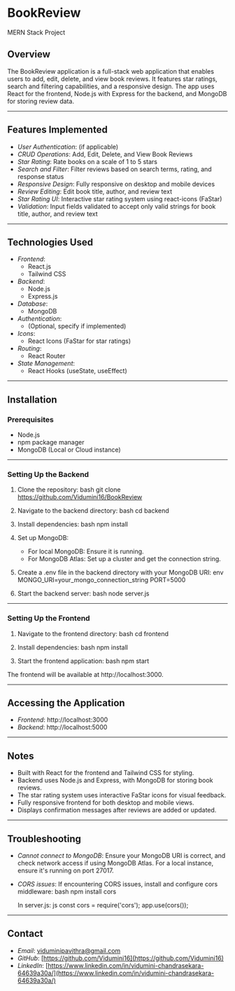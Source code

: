 # BookReview
MERN Stack Project

## Overview

The BookReview application is a full-stack web application that enables users to add, edit, delete, and view book reviews. It features star ratings, search and filtering capabilities, and a responsive design. The app uses React for the frontend, Node.js with Express for the backend, and MongoDB for storing review data.

---

## Features Implemented

- *User Authentication*: (if applicable)
- *CRUD Operations*: Add, Edit, Delete, and View Book Reviews
- *Star Rating*: Rate books on a scale of 1 to 5 stars
- *Search and Filter*: Filter reviews based on search terms, rating, and response status
- *Responsive Design*: Fully responsive on desktop and mobile devices
- *Review Editing*: Edit book title, author, and review text
- *Star Rating UI*: Interactive star rating system using react-icons (FaStar)
- *Validation*: Input fields validated to accept only valid strings for book title, author, and review text

---

## Technologies Used

- *Frontend*:  
  - React.js  
  - Tailwind CSS  
- *Backend*:  
  - Node.js  
  - Express.js  
- *Database*:  
  - MongoDB  
- *Authentication*:  
  - (Optional, specify if implemented)  
- *Icons*:  
  - React Icons (FaStar for star ratings)  
- *Routing*:  
  - React Router  
- *State Management*:  
  - React Hooks (useState, useEffect)

---

## Installation

### Prerequisites

- Node.js
- npm package manager
- MongoDB (Local or Cloud instance)

---

### Setting Up the Backend

1. Clone the repository:
    bash
    git clone https://github.com/Vidumini16/BookReview
    

2. Navigate to the backend directory:
    bash
    cd backend
    

3. Install dependencies:
    bash
    npm install
    

4. Set up MongoDB:
    - For local MongoDB: Ensure it is running.
    - For MongoDB Atlas: Set up a cluster and get the connection string.

5. Create a .env file in the backend directory with your MongoDB URI:
    env
    MONGO_URI=your_mongo_connection_string
    PORT=5000
    

6. Start the backend server:
    bash
    node server.js
    

---

### Setting Up the Frontend

1. Navigate to the frontend directory:
    bash
    cd frontend
    

2. Install dependencies:
    bash
    npm install
    

3. Start the frontend application:
    bash
    npm start
    

The frontend will be available at http://localhost:3000.

---

## Accessing the Application

- *Frontend*: http://localhost:3000
- *Backend*: http://localhost:5000

---

## Notes

- Built with React for the frontend and Tailwind CSS for styling.
- Backend uses Node.js and Express, with MongoDB for storing book reviews.
- The star rating system uses interactive FaStar icons for visual feedback.
- Fully responsive frontend for both desktop and mobile views.
- Displays confirmation messages after reviews are added or updated.

---

## Troubleshooting

- *Cannot connect to MongoDB*: Ensure your MongoDB URI is correct, and check network access if using MongoDB Atlas. For a local instance, ensure it's running on port 27017.
  
- *CORS issues*: If encountering CORS issues, install and configure cors middleware:
    bash
    npm install cors
    
    In server.js:
    js
    const cors = require('cors');
    app.use(cors());
    

---

## Contact

- *Email*: [viduminipavithra@gmail.com](mailto:viduminipavithra@gmail.com)
- *GitHub*: [https://github.com/Vidumini16](https://github.com/Vidumini16)
- *LinkedIn*: [https://www.linkedin.com/in/vidumini-chandrasekara-64639a30a/](https://www.linkedin.com/in/vidumini-chandrasekara-64639a30a/) 